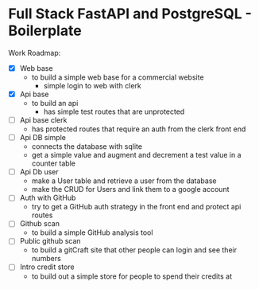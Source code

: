 # Full Stack FastAPI and PostgreSQL - Boilerplate

Work Roadmap:

- [X] Web base
  - to build a simple web base for a commercial website
    - simple login to web with clerk
- [X] Api base
  - to build an api
    - has simple test routes that are unprotected
- [ ] Api base clerk
  - has protected routes that require an auth from the clerk front end
- [ ] Api DB simple
  - connects the database with sqlite
  - get a simple value and augment and decrement a test value in a counter table
- [ ] Api Db user
  - make a User table and retrieve a user from the database
  - make the CRUD for Users and link them to a google account
- [ ] Auth with GitHub
  - try to get a GitHub auth strategy in the front end and protect api routes
- [ ] Github scan
  - to build a simple GitHub analysis tool
- [ ] Public github scan
  - to build a gitCraft site that other people can login and see their numbers
- [ ] Intro credit store
  - to build out a simple store for people to spend their credits at
